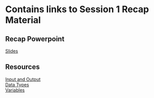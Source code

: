 # Contains links to Session 1 Recap Material
## Recap Powerpoint
[Slides](https://github.com/KeaganKozlowski/python-course/blob/main/Session%205/Session%201%20Recap/Recap%20Session%201.pptx)

## Resources
[Input and Output](https://github.com/KeaganKozlowski/python-course/blob/main/Session%205/Session%201%20Recap/IO.py)<br>
[Data Types](https://github.com/KeaganKozlowski/python-course/blob/main/Session%205/Session%201%20Recap/Types.py)<br>
[Variables](https://github.com/KeaganKozlowski/python-course/blob/main/Session%205/Session%201%20Recap/Variables.py)<br>
